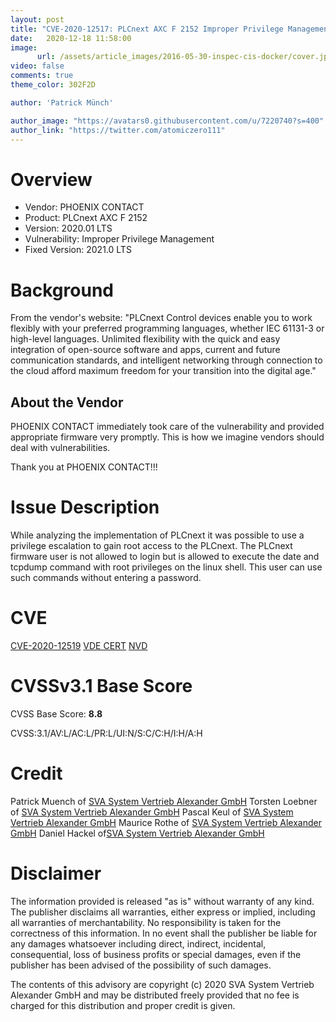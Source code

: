 ```yaml
---
layout: post
title: "CVE-2020-12517: PLCnext AXC F 2152 Improper Privilege Management"
date:   2020-12-18 11:58:00
image:
      url: /assets/article_images/2016-05-30-inspec-cis-docker/cover.jpeg
video: false
comments: true
theme_color: 302F2D

author: 'Patrick Münch'

author_image: "https://avatars0.githubusercontent.com/u/7220740?s=400"
author_link: "https://twitter.com/atomiczero111"
---
```


# Overview

- Vendor: PHOENIX CONTACT
- Product: PLCnext AXC F 2152
- Version: 2020.01 LTS
- Vulnerability: Improper Privilege Management
- Fixed Version: 2021.0 LTS

# Background

From the vendor's website:
"PLCnext Control devices enable you to work flexibly with your preferred programming languages, whether IEC 61131-3 or high-level languages. Unlimited flexibility with the quick and easy integration of open-source software and apps, current and future communication standards, and intelligent networking through connection to the cloud afford maximum freedom for your transition into the digital age."

## About the Vendor

PHOENIX CONTACT immediately took care of the vulnerability and provided appropriate firmware very promptly. This is how we imagine vendors should deal with vulnerabilities.

Thank you at PHOENIX CONTACT!!!

# Issue Description

While analyzing the implementation of PLCnext it was possible to use a privilege escalation to gain root access to the PLCnext. The PLCnext firmware user is not allowed to login but is allowed to execute the date and tcpdump command with root privileges on the linux shell. This  user can use such commands without entering a password.

# CVE

[CVE-2020-12519](https://cve.mitre.org/cgi-bin/cvename.cgi?name=CVE-2020-12519)
[VDE CERT](https://cert.vde.com/en-us/advisories/vde-2020-049)
[NVD](https://nvd.nist.gov/vuln/detail/CVE-2020-12519)

# CVSSv3.1 Base Score

CVSS Base Score: __8.8__

CVSS:3.1/AV:L/AC:L/PR:L/UI:N/S:C/C:H/I:H/A:H

# Credit

Patrick Muench of [SVA System Vertrieb Alexander GmbH](https://www.sva.de)
Torsten Loebner of [SVA System Vertrieb Alexander GmbH](https://www.sva.de)
Pascal Keul of [SVA System Vertrieb Alexander GmbH](https://www.sva.de)
Maurice Rothe of [SVA System Vertrieb Alexander GmbH](https://www.sva.de)
Daniel Hackel of[SVA System Vertrieb Alexander GmbH](https://www.sva.de)

# Disclaimer

The information provided is released "as is" without warranty of any kind. The publisher disclaims all warranties, either express or implied, including all warranties of merchantability. No responsibility is taken for the correctness of this information. In no event shall the publisher be liable for any damages whatsoever including direct, indirect, incidental, consequential, loss of business profits or special damages, even if the publisher has been advised of the possibility of such damages.

The contents of this advisory are copyright (c) 2020 SVA System Vertrieb Alexander GmbH and may be distributed freely provided that no fee is charged for this distribution and proper credit is given.